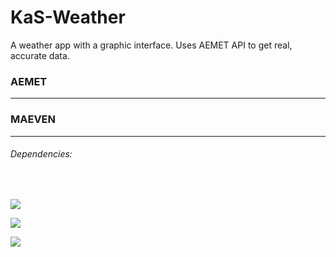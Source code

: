 # KaS-Weather
 A weather app with a graphic interface. Uses AEMET API to get real, accurate data.
 
 <h3>AEMET</h3><hr/>
 
 <h3>MAEVEN</h3><hr/>
 
 <h6>Dependencies:</h6><br/>
 
 ![](https://img.shields.io/badge/unirest--java-3.14.1-red)
 
 ![](https://img.shields.io/badge/json--simple-1.1.1-blue)
 
 ![](https://img.shields.io/badge/sqlite--jdbc-3.8.7-brightgreen)
 

 


